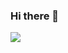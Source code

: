 ### Hi there 👋
<img src="https://res.cloudinary.com/ds6lr1r9k/image/upload/v1710722644/PRODUCTOS%20VARIOS/bpbgdms4bklu0fdfbh2w.gif"/>
<!--
**GeraAmaya/GeraAmaya** is a ✨ _special_ ✨ repository because its `README.md` (this file) appears on your GitHub profile.

Here are some ideas to get you started:

- 🔭 I’m currently working on ...
- 🌱 I’m currently learning ...
- 👯 I’m looking to collaborate on ...
- 🤔 I’m looking for help with ...
- 💬 Ask me about ...
- 📫 How to reach me: ...
- 😄 Pronouns: ...
- ⚡ Fun fact: ...
-->

